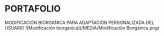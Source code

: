 # PORTAFOLIO
 
MODIFICACIÓN BIORGANICA PARA ADAPTACIÓN PERSONALIZADA DEL USUARIO
![Modificación biorganica](/MEDIA/Modificación Biorgánica.png)